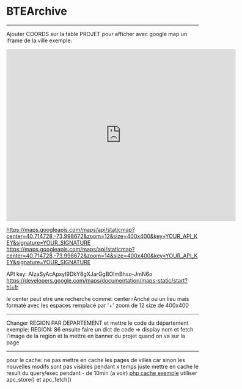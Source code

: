 # BTEArchive
--- 
Ajouter COORDS sur la table PROJET
pour afficher avec google map un iframe de la ville
exemple:
<iframe src="https://www.google.com/maps/embed?pb=!1m18!1m12!1m3!1d22031.910201123133!2d0.2476997698941539!3d46.349767173252474!2m3!1f0!2f0!3f0!3m2!1i1024!2i768!4f13.1!3m3!1m2!1s0x47fde63174d697bf%3A0x405d39260e7abd0!2s86700%20Anch%C3%A9!5e0!3m2!1sfr!2sfr!4v1691997716799!5m2!1sfr!2sfr" width="600" height="450" style="border:0;" allowfullscreen="" loading="lazy" referrerpolicy="no-referrer-when-downgrade"></iframe>

https://maps.googleapis.com/maps/api/staticmap?center=40.714728,-73.998672&zoom=12&size=400x400&key=YOUR_API_KEY&signature=YOUR_SIGNATURE
https://maps.googleapis.com/maps/api/staticmap?center=40.714728,-73.998672&zoom=14&size=400x400&key=YOUR_API_KEY&signature=YOUR_SIGNATURE

API key: AIzaSyAcApxyI9DkY8gXJarGgBOlmBhso-JmN6o
https://developers.google.com/maps/documentation/maps-static/start?hl=fr

le center peut etre une recherche comme: center=Anché
ou un lieu mais formaté avec les espaces remplacé par '+'
zoom de 12
size de 400x400

--- 
Changer REGION PAR DEPARTEMENT et mettre le code du département
exemple:
REGION: 86
ensuite faire un dict de code => display nom
et fetch l'image de la region et la mettre en banner du projet quand on va sur la page

---
pour le cache:
ne pas mettre en cache les pages de villes car sinon les nouvelles modifs sont pas visibles pendant x temps
juste mettre en cache le result du query/exec pendant - de 10min (a voir)
[php cache exemple](https://www.sitepoint.com/php-cache/)
utiliser apc_store() et apc_fetch()
